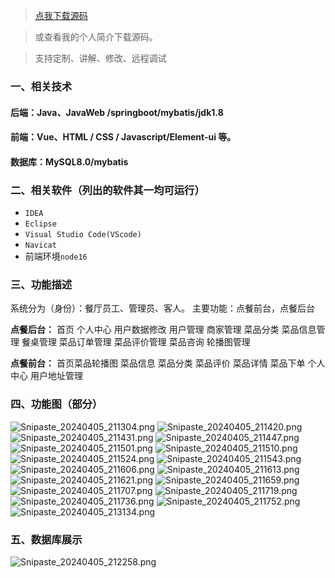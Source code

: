 > [点我下载源码](https://www.notmaker.com/detail/ca5bd3801e3447d2bfbaba2425519bf7/ghp) 


> 或查看我的个人简介下载源码。

> 支持定制、讲解、修改、远程调试


### 一、相关技术
#### 后端：Java、JavaWeb /springboot/mybatis/jdk1.8
#### 前端：Vue、HTML / CSS / Javascript/Element-ui 等。
#### 数据库：MySQL8.0/mybatis

### 二、相关软件（列出的软件其一均可运行）
- `IDEA`
- `Eclipse`
- `Visual Studio Code(VScode)`
- `Navicat`
- 前端环境`node16`

### 三、功能描述
系统分为（身份）：餐厅员工、管理员、客人。
主要功能：点餐前台，点餐后台

**点餐后台：**
首页
个人中心
用户数据修改
用户管理
商家管理
菜品分类
菜品信息管理
餐桌管理
菜品订单管理
菜品评价管理
菜品咨询
轮播图管理



**点餐前台：**
首页菜品轮播图
菜品信息
菜品分类
菜品评价
菜品详情
菜品下单
个人中心
用户地址管理

### 四、功能图（部分）
![Snipaste_20240405_211304.png](https://store.ptcc9.top/notmaker/user_upload/3bd80f18ce8947948de216e157f71105/2024-04-05%2021:45:40_Snipaste_2024-04-05_21-13-04.png)
![Snipaste_20240405_211420.png](https://store.ptcc9.top/notmaker/user_upload/3bd80f18ce8947948de216e157f71105/2024-04-05%2021:45:47_Snipaste_2024-04-05_21-14-20.png)
![Snipaste_20240405_211431.png](https://store.ptcc9.top/notmaker/user_upload/3bd80f18ce8947948de216e157f71105/2024-04-05%2021:45:52_Snipaste_2024-04-05_21-14-31.png)
![Snipaste_20240405_211447.png](https://store.ptcc9.top/notmaker/user_upload/3bd80f18ce8947948de216e157f71105/2024-04-05%2021:45:58_Snipaste_2024-04-05_21-14-47.png)
![Snipaste_20240405_211501.png](https://store.ptcc9.top/notmaker/user_upload/3bd80f18ce8947948de216e157f71105/2024-04-05%2021:46:03_Snipaste_2024-04-05_21-15-01.png)
![Snipaste_20240405_211510.png](https://store.ptcc9.top/notmaker/user_upload/3bd80f18ce8947948de216e157f71105/2024-04-05%2021:46:07_Snipaste_2024-04-05_21-15-10.png)
![Snipaste_20240405_211524.png](https://store.ptcc9.top/notmaker/user_upload/3bd80f18ce8947948de216e157f71105/2024-04-05%2021:46:12_Snipaste_2024-04-05_21-15-24.png)
![Snipaste_20240405_211543.png](https://store.ptcc9.top/notmaker/user_upload/3bd80f18ce8947948de216e157f71105/2024-04-05%2021:46:17_Snipaste_2024-04-05_21-15-43.png)
![Snipaste_20240405_211606.png](https://store.ptcc9.top/notmaker/user_upload/3bd80f18ce8947948de216e157f71105/2024-04-05%2021:46:21_Snipaste_2024-04-05_21-16-06.png)
![Snipaste_20240405_211613.png](https://store.ptcc9.top/notmaker/user_upload/3bd80f18ce8947948de216e157f71105/2024-04-05%2021:46:28_Snipaste_2024-04-05_21-16-13.png)
![Snipaste_20240405_211621.png](https://store.ptcc9.top/notmaker/user_upload/3bd80f18ce8947948de216e157f71105/2024-04-05%2021:46:45_Snipaste_2024-04-05_21-16-21.png)
![Snipaste_20240405_211659.png](https://store.ptcc9.top/notmaker/user_upload/3bd80f18ce8947948de216e157f71105/2024-04-05%2021:46:53_Snipaste_2024-04-05_21-16-59.png)
![Snipaste_20240405_211707.png](https://store.ptcc9.top/notmaker/user_upload/3bd80f18ce8947948de216e157f71105/2024-04-05%2021:47:07_Snipaste_2024-04-05_21-17-07.png)
![Snipaste_20240405_211719.png](https://store.ptcc9.top/notmaker/user_upload/3bd80f18ce8947948de216e157f71105/2024-04-05%2021:47:15_Snipaste_2024-04-05_21-17-19.png)
![Snipaste_20240405_211736.png](https://store.ptcc9.top/notmaker/user_upload/3bd80f18ce8947948de216e157f71105/2024-04-05%2021:47:21_Snipaste_2024-04-05_21-17-36.png)
![Snipaste_20240405_211752.png](https://store.ptcc9.top/notmaker/user_upload/3bd80f18ce8947948de216e157f71105/2024-04-05%2021:47:30_Snipaste_2024-04-05_21-17-52.png)
![Snipaste_20240405_213134.png](https://store.ptcc9.top/notmaker/user_upload/3bd80f18ce8947948de216e157f71105/2024-04-05%2021:47:40_Snipaste_2024-04-05_21-31-34.png)

### 五、数据库展示
![Snipaste_20240405_212258.png](https://store.ptcc9.top/notmaker/user_upload/3bd80f18ce8947948de216e157f71105/2024-04-05%2021:48:06_Snipaste_2024-04-05_21-22-58.png)
